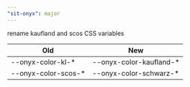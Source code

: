 ```yaml
---
"sit-onyx": major
---
```


rename kaufland and scos CSS variables

| Old                  | New                      |
| -------------------- | ------------------------ |
| --onyx-color-kl-\*   | --onyx-color-kaufland-\* |
| --onyx-color-scos-\* | --onyx-color-schwarz-\*  |
